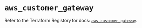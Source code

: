 # `aws_customer_gateway`

Refer to the Terraform Registory for docs: [`aws_customer_gateway`](https://registry.terraform.io/providers/hashicorp/aws/5.16.0/docs/resources/customer_gateway).

